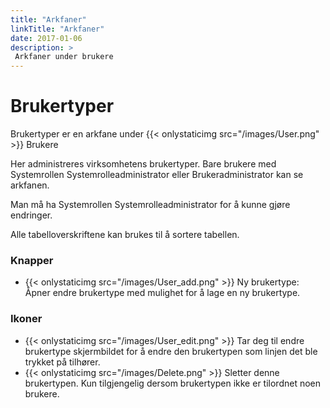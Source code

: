 ```yaml
---
title: "Arkfaner"
linkTitle: "Arkfaner"
date: 2017-01-06
description: >
 Arkfaner under brukere
---
```

# Brukertyper
Brukertyper er en arkfane under {{< onlystaticimg src="/images/User.png" >}} Brukere

Her administreres virksomhetens brukertyper. Bare brukere med Systemrollen Systemrolleadministrator eller Brukeradministrator kan se arkfanen.

Man må ha Systemrollen Systemrolleadministrator for å kunne gjøre endringer.

Alle tabelloverskriftene kan brukes til å sortere tabellen.

### Knapper

- {{< onlystaticimg src="/images/User_add.png" >}} Ny brukertype: Åpner endre brukertype med mulighet for å lage en ny brukertype.

### Ikoner

- {{< onlystaticimg src="/images/User_edit.png" >}} Tar deg til endre brukertype skjermbildet for å endre den brukertypen som linjen det ble trykket på tilhører.
- {{< onlystaticimg src="/images/Delete.png" >}} Sletter denne brukertypen. Kun tilgjengelig dersom brukertypen ikke er tilordnet noen brukere.
